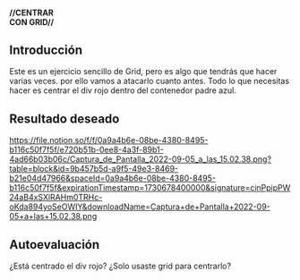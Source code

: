 #### //CENTRAR <DIV> CON GRID// ####

**Introducción**
---
Este es un ejercicio sencillo de Grid, pero es algo que tendrás que hacer varias veces. por ello vamos a atacarlo cuanto antes.
Todo lo que necesitas hacer es centrar el div rojo dentro del contenedor padre azul.


**Resultado deseado**
---
https://file.notion.so/f/f/0a9a4b6e-08be-4380-8495-b116c50f7f5f/e720b51b-0ee8-4a3f-89b1-4ad66b03b06c/Captura_de_Pantalla_2022-09-05_a_las_15.02.38.png?table=block&id=9b457b5d-a9f5-49e3-8469-b21e04d47966&spaceId=0a9a4b6e-08be-4380-8495-b116c50f7f5f&expirationTimestamp=1730678400000&signature=cinPpipPW24aB4xSXlRAHm0TRHc-oKda894yoSeOWIY&downloadName=Captura+de+Pantalla+2022-09-05+a+las+15.02.38.png



**Autoevaluación**
---
¿Está centrado el div rojo?
¿Solo usaste grid para centrarlo?